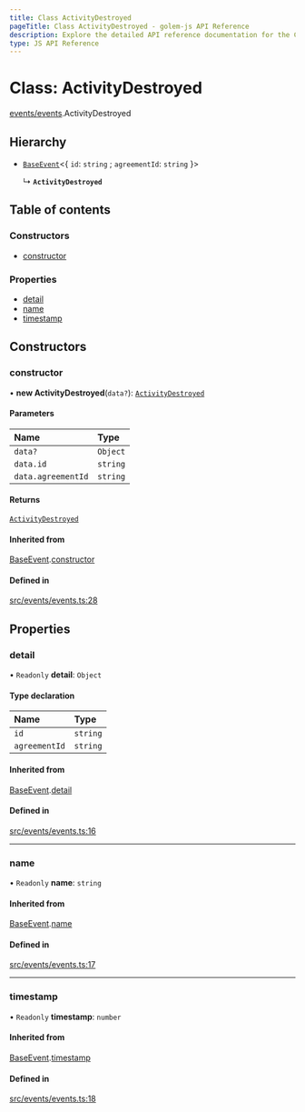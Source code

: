 ```yaml
---
title: Class ActivityDestroyed
pageTitle: Class ActivityDestroyed - golem-js API Reference
description: Explore the detailed API reference documentation for the Class ActivityDestroyed within the golem-js SDK for the Golem Network.
type: JS API Reference
---
```

# Class: ActivityDestroyed

[events/events](../modules/events_events).ActivityDestroyed

## Hierarchy

- [`BaseEvent`](events_events.BaseEvent)\<\{ `id`: `string` ; `agreementId`: `string`  }\>

  ↳ **`ActivityDestroyed`**

## Table of contents

### Constructors

- [constructor](events_events.ActivityDestroyed#constructor)

### Properties

- [detail](events_events.ActivityDestroyed#detail)
- [name](events_events.ActivityDestroyed#name)
- [timestamp](events_events.ActivityDestroyed#timestamp)

## Constructors

### constructor

• **new ActivityDestroyed**(`data?`): [`ActivityDestroyed`](events_events.ActivityDestroyed)

#### Parameters

| Name | Type |
| :------ | :------ |
| `data?` | `Object` |
| `data.id` | `string` |
| `data.agreementId` | `string` |

#### Returns

[`ActivityDestroyed`](events_events.ActivityDestroyed)

#### Inherited from

[BaseEvent](events_events.BaseEvent).[constructor](events_events.BaseEvent#constructor)

#### Defined in

[src/events/events.ts:28](https://github.com/golemfactory/golem-js/blob/8487362/src/events/events.ts#L28)

## Properties

### detail

• `Readonly` **detail**: `Object`

#### Type declaration

| Name | Type |
| :------ | :------ |
| `id` | `string` |
| `agreementId` | `string` |

#### Inherited from

[BaseEvent](events_events.BaseEvent).[detail](events_events.BaseEvent#detail)

#### Defined in

[src/events/events.ts:16](https://github.com/golemfactory/golem-js/blob/8487362/src/events/events.ts#L16)

___

### name

• `Readonly` **name**: `string`

#### Inherited from

[BaseEvent](events_events.BaseEvent).[name](events_events.BaseEvent#name)

#### Defined in

[src/events/events.ts:17](https://github.com/golemfactory/golem-js/blob/8487362/src/events/events.ts#L17)

___

### timestamp

• `Readonly` **timestamp**: `number`

#### Inherited from

[BaseEvent](events_events.BaseEvent).[timestamp](events_events.BaseEvent#timestamp)

#### Defined in

[src/events/events.ts:18](https://github.com/golemfactory/golem-js/blob/8487362/src/events/events.ts#L18)
